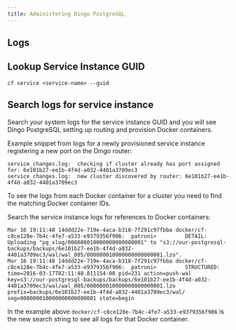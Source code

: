 ```yaml
---
title: Administering Dingo PostgreSQL
---
```


## Logs

## <a id="lookup-service-guid"></a>Lookup Service Instance GUID

```
cf service <service-name> --guid
```

## <a id="logs-service-id"></a>Search logs for service instance

Search your system logs for the service instance GUID and you will see Dingo PostgreSQL setting up routing and provision Docker containers.

Example snippet from logs for a newly provisioned service instance registering a new port on the Dingo router:

```
service_changes.log:  checking if cluster already has port assigned for: 6e101b27-ee1b-4f4d-a032-4401a3709ec3
service_changes.log:  new cluster discovered by router: 6e101b27-ee1b-4f4d-a032-4401a3709ec3
```

To see the logs from each Docker container for a cluster you need to find the matching Docker container IDs.

Search the service instance logs for references to Docker containers:

```
Mar 16 19:11:48 14ddd22e-719e-4aca-b318-7f291c97fbba docker/cf-c8ce128e-7b4c-4fe7-a533-e9379356f906:  patroni>         DETAIL: Uploading "pg_xlog/000000010000000000000001" to "s3://our-postgresql-backups/backups/6e101b27-ee1b-4f4d-a032-4401a3709ec3/wal/wal_005/000000010000000000000001.lzo".
Mar 16 19:11:48 14ddd22e-719e-4aca-b318-7f291c97fbba docker/cf-c8ce128e-7b4c-4fe7-a533-e9379356f906:  patroni>         STRUCTURED: time=2016-03-17T02:11:48.811154-00 pid=231 action=push-wal key=s3://our-postgresql-backups/backups/6e101b27-ee1b-4f4d-a032-4401a3709ec3/wal/wal_005/000000010000000000000001.lzo prefix=backups/6e101b27-ee1b-4f4d-a032-4401a3709ec3/wal/ seg=000000010000000000000001 state=begin
```

In the example above `docker/cf-c8ce128e-7b4c-4fe7-a533-e9379356f906` is the new search string to see all logs for that Docker container.

